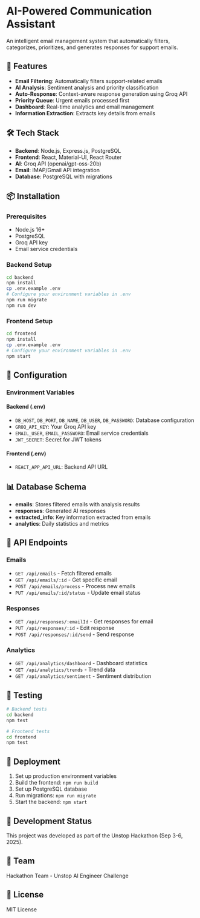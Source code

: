 # AI-Powered Communication Assistant

An intelligent email management system that automatically filters, categorizes, prioritizes, and generates responses for support emails.

## 🚀 Features

- **Email Filtering**: Automatically filters support-related emails
- **AI Analysis**: Sentiment analysis and priority classification
- **Auto-Response**: Context-aware response generation using Groq API
- **Priority Queue**: Urgent emails processed first
- **Dashboard**: Real-time analytics and email management
- **Information Extraction**: Extracts key details from emails

## 🛠️ Tech Stack

- **Backend**: Node.js, Express.js, PostgreSQL
- **Frontend**: React, Material-UI, React Router
- **AI**: Groq API (openai/gpt-oss-20b)
- **Email**: IMAP/Gmail API integration
- **Database**: PostgreSQL with migrations

## 📦 Installation

### Prerequisites

- Node.js 16+
- PostgreSQL
- Groq API key
- Email service credentials

### Backend Setup

```bash
cd backend
npm install
cp .env.example .env
# Configure your environment variables in .env
npm run migrate
npm run dev
```

### Frontend Setup

```bash
cd frontend
npm install
cp .env.example .env
# Configure your environment variables in .env
npm start
```

## 🔧 Configuration

### Environment Variables

#### Backend (.env)

- `DB_HOST`, `DB_PORT`, `DB_NAME`, `DB_USER`, `DB_PASSWORD`: Database configuration
- `GROQ_API_KEY`: Your Groq API key
- `EMAIL_USER`, `EMAIL_PASSWORD`: Email service credentials
- `JWT_SECRET`: Secret for JWT tokens

#### Frontend (.env)

- `REACT_APP_API_URL`: Backend API URL

## 📊 Database Schema

- **emails**: Stores filtered emails with analysis results
- **responses**: Generated AI responses
- **extracted_info**: Key information extracted from emails
- **analytics**: Daily statistics and metrics

## 🎯 API Endpoints

### Emails

- `GET /api/emails` - Fetch filtered emails
- `GET /api/emails/:id` - Get specific email
- `POST /api/emails/process` - Process new emails
- `PUT /api/emails/:id/status` - Update email status

### Responses

- `GET /api/responses/:emailId` - Get responses for email
- `PUT /api/responses/:id` - Edit response
- `POST /api/responses/:id/send` - Send response

### Analytics

- `GET /api/analytics/dashboard` - Dashboard statistics
- `GET /api/analytics/trends` - Trend data
- `GET /api/analytics/sentiment` - Sentiment distribution

## 🧪 Testing

```bash
# Backend tests
cd backend
npm test

# Frontend tests
cd frontend
npm test
```

## 🚀 Deployment

1. Set up production environment variables
2. Build the frontend: `npm run build`
3. Set up PostgreSQL database
4. Run migrations: `npm run migrate`
5. Start the backend: `npm start`

## 📝 Development Status

This project was developed as part of the Unstop Hackathon (Sep 3-6, 2025).

## 👥 Team

Hackathon Team - Unstop AI Engineer Challenge

## 📄 License

MIT License
